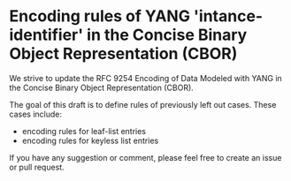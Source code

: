 # Encoding rules of YANG 'intance-identifier' in the Concise Binary Object Representation (CBOR)

We strive to update the RFC 9254 Encoding of Data Modeled with YANG in the Concise Binary Object Representation (CBOR).

The goal of this draft is to define rules of previously left out cases. These cases include:
 - encoding rules for leaf-list entries
 - encoding rules for keyless list entries 

If you have any suggestion or comment, please feel free to create an issue or pull request.

